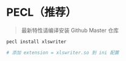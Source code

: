 # PECL（推荐）

> 最新特性请编译安装 Github Master 仓库

```bash
pecl install xlswriter

# 添加 extension = xlswriter.so 到 ini 配置
```

